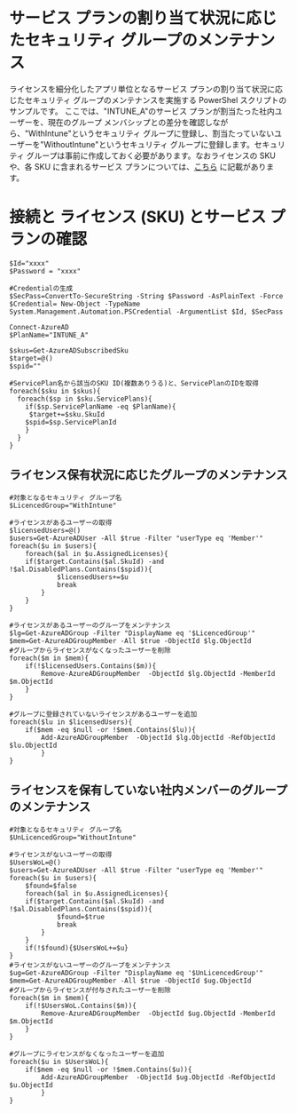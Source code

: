 # サービス プランの割り当て状況に応じたセキュリティ グループのメンテナンス
ライセンスを細分化したアプリ単位となるサービス プランの割り当て状況に応じたセキュリティ グループのメンテナンスを実施する PowerShel スクリプトのサンプルです。
ここでは、"INTUNE_A"のサービス プランが割当たった社内ユーザーを、現在のグループ メンバシップとの差分を確認しながら、"WithIntune"というセキュリティ グループに登録し、割当たっていないユーザーを"WithoutIntune"というセキュリティ グループに登録します。セキュリティ グループは事前に作成しておく必要があります。なおライセンスの SKU や、各 SKU に含まれるサービス プランについては、[こちら](https://docs.microsoft.com/ja-jp/azure/active-directory/enterprise-users/licensing-service-plan-reference) に記載があります。

# 接続と ライセンス (SKU) とサービス プランの確認
```
$Id="xxxx"
$Password = "xxxx"

#Credentialの生成
$SecPass=ConvertTo-SecureString -String $Password -AsPlainText -Force
$Credential= New-Object -TypeName System.Management.Automation.PSCredential -ArgumentList $Id, $SecPass

Connect-AzureAD
$PlanName="INTUNE_A"

$skus=Get-AzureADSubscribedSku
$target=@()
$spid=""

#ServicePlan名から該当のSKU ID(複数ありうる)と、ServicePlanのIDを取得
foreach($sku in $skus){
  foreach($sp in $sku.ServicePlans){
	if($sp.ServicePlanName -eq $PlanName){
	 $target+=$sku.SkuId
	$spid=$sp.ServicePlanId
	}
  }
}
```
## ライセンス保有状況に応じたグループのメンテナンス
```
#対象となるセキュリティ グループ名
$LicencedGroup="WithIntune"

#ライセンスがあるユーザーの取得
$licensedUsers=@()
$users=Get-AzureADUser -All $true -Filter "userType eq 'Member'"
foreach($u in $users){
	foreach($al in $u.AssignedLicenses){
	if($target.Contains($al.SkuId) -and !$al.DisabledPlans.Contains($spid)){
			$licensedUsers+=$u
			break
		}
	}
}

#ライセンスがあるユーザーのグループをメンテナンス
$lg=Get-AzureADGroup -Filter "DisplayName eq '$LicencedGroup'"
$mem=Get-AzureADGroupMember -All $true -ObjectId $lg.ObjectId
#グループからライセンスがなくなったユーザーを削除
foreach($m in $mem){
	if(!$licensedUsers.Contains($m)){
		Remove-AzureADGroupMember  -ObjectId $lg.ObjectId -MemberId $m.ObjectId
	}
}

#グループに登録されていないライセンスがあるユーザーを追加
foreach($lu in $licensedUsers){
	if($mem -eq $null -or !$mem.Contains($lu)){
		Add-AzureADGroupMember  -ObjectId $lg.ObjectId -RefObjectId $lu.ObjectId
		}
}
```
## ライセンスを保有していない社内メンバーのグループのメンテナンス
```
#対象となるセキュリティ グループ名
$UnLicencedGroup="WithoutIntune"

#ライセンスがないユーザーの取得
$UsersWoL=@()
$users=Get-AzureADUser -All $true -Filter "userType eq 'Member'"
foreach($u in $users){
	$found=$false
	foreach($al in $u.AssignedLicenses){
	if($target.Contains($al.SkuId) -and !$al.DisabledPlans.Contains($spid)){
			$found=$true
			break
		}
	}
	if(!$found){$UsersWoL+=$u}
}
#ライセンスがないユーザーのグループをメンテナンス
$ug=Get-AzureADGroup -Filter "DisplayName eq '$UnLicencedGroup'"
$mem=Get-AzureADGroupMember -All $true -ObjectId $ug.ObjectId
#グループからライセンスが付与されたユーザーを削除
foreach($m in $mem){
	if(!$UsersWoL.Contains($m)){
		Remove-AzureADGroupMember  -ObjectId $ug.ObjectId -MemberId $m.ObjectId
	}
}

#グループにライセンスがなくなったユーザーを追加
foreach($u in $UsersWoL){
	if($mem -eq $null -or !$mem.Contains($u)){
		Add-AzureADGroupMember  -ObjectId $ug.ObjectId -RefObjectId $u.ObjectId
		}
}

```
